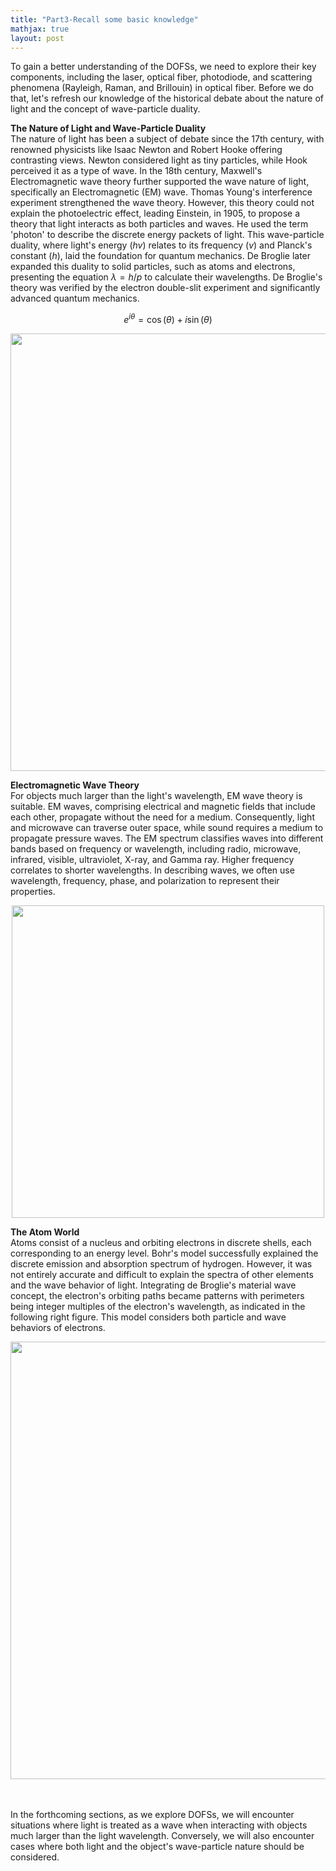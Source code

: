 ```yaml
---
title: "Part3-Recall some basic knowledge"
mathjax: true
layout: post
---
```

To gain a better understanding of the DOFSs, we need to explore their key components, including the laser, optical fiber, photodiode, and scattering phenomena (Rayleigh, Raman, and Brillouin) in optical fiber. Before we do that, let's refresh our knowledge of the historical debate about the nature of light and the concept of wave-particle duality.

**The Nature of Light and Wave-Particle Duality**     
The nature of light has been a subject of debate since the 17th century, with renowned physicists like Isaac Newton and Robert Hooke offering contrasting views. Newton considered light as tiny particles, while Hook perceived it as a type of wave. In the 18th century, Maxwell's Electromagnetic wave theory further supported the wave nature of light, specifically an Electromagnetic (EM) wave. Thomas Young's interference experiment strengthened the wave theory. However, this theory could not explain the photoelectric effect, leading Einstein, in 1905, to propose a theory that light interacts as both particles and waves. He used the term 'photon' to describe the discrete energy packets of light. This wave-particle duality, where light's energy ($hv$) relates to its frequency ($v$) and Planck's constant ($h$), laid the foundation for quantum mechanics. De Broglie later expanded this duality to solid particles, such as atoms and electrons, presenting the equation $\lambda=h/p$ to calculate their wavelengths. De Broglie's theory was verified by the electron double-slit experiment and significantly advanced quantum mechanics.

$$ e^{i\theta}=\cos(\theta)+i\sin(\theta) $$
<div align="center">
<a href="url"><img src="https://raw.githubusercontent.com/haleywuhuan/profile/master/assets/blog3_fig1.jpg" align="center" width="700"></a>
</div>

**Electromagnetic Wave Theory**     
For objects much larger than the light's wavelength, EM wave theory is suitable. EM waves, comprising electrical and magnetic fields that include each other, propagate without the need for a medium. Consequently, light and microwave can traverse outer space, while sound requires a medium to propagate pressure waves. The EM spectrum classifies waves into different bands based on frequency or wavelength, including radio, microwave, infrared, visible, ultraviolet, X-ray, and Gamma ray. Higher frequency correlates to shorter wavelengths. In describing waves, we often use wavelength, frequency, phase, and polarization to represent their properties.

<div align="center">
<a href="url"><img src="https://raw.githubusercontent.com/haleywuhuan/profile/master/assets/blog3_fig2.jpg" align="center" width="500"></a>
</div>

**The Atom World**     
Atoms consist of a nucleus and orbiting electrons in discrete shells, each corresponding to an energy level. Bohr's model successfully explained the discrete emission and absorption spectrum of hydrogen. However, it was not entirely accurate and difficult to explain the spectra of other elements and the wave behavior of light. Integrating de Broglie's material wave concept, the electron's orbiting paths became patterns with perimeters being integer multiples of the electron's wavelength, as indicated in the following right figure. This model considers both particle and wave behaviors of electrons. 

<div align="center">
<a href="url"><img src="https://raw.githubusercontent.com/haleywuhuan/profile/master/assets/blog3_fig3.jpg" align="center" width="700"></a>
</div>

<br><br>
In the forthcoming sections, as we explore DOFSs, we will encounter situations where light is treated as a wave when interacting with objects much larger than the light wavelength. Conversely, we will also encounter cases where both light and the object's wave-particle nature should be considered.
